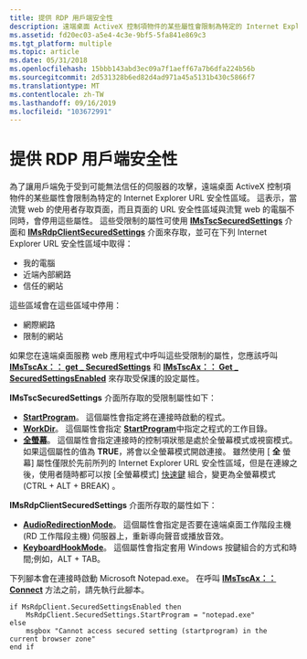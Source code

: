 ```yaml
---
title: 提供 RDP 用戶端安全性
description: 遠端桌面 ActiveX 控制項物件的某些屬性會限制為特定的 Internet Explorer URL 安全性區域。
ms.assetid: fd20ec03-a5e4-4c3e-9bf5-5fa841e869c3
ms.tgt_platform: multiple
ms.topic: article
ms.date: 05/31/2018
ms.openlocfilehash: 15bbb143abd3ec09a7f1aeff67a7b6dfa224b56b
ms.sourcegitcommit: 2d531328b6ed82d4ad971a45a5131b430c5866f7
ms.translationtype: MT
ms.contentlocale: zh-TW
ms.lasthandoff: 09/16/2019
ms.locfileid: "103672991"
---
```

# <a name="providing-for-rdp-client-security"></a>提供 RDP 用戶端安全性

為了讓用戶端免于受到可能無法信任的伺服器的攻擊，遠端桌面 ActiveX 控制項物件的某些屬性會限制為特定的 Internet Explorer URL 安全性區域。 這表示，當流覽 web 的使用者存取頁面，而且頁面的 URL 安全性區域與流覽 web 的電腦不同時，會停用這些屬性。 這些受限制的屬性可使用 [**IMsTscSecuredSettings**](imstscsecuredsettings-interface.md) 介面和 [**IMsRdpClientSecuredSettings**](imsrdpclientsecuredsettings-interface.md) 介面來存取，並可在下列 Internet Explorer URL 安全性區域中取得：

-   我的電腦
-   近端內部網路
-   信任的網站

這些區域會在這些區域中停用：

-   網際網路
-   限制的網站

如果您在遠端桌面服務 web 應用程式中呼叫這些受限制的屬性，您應該呼叫 [**IMsTscAx：： get \_ SecuredSettings**](imstscax-securedsettings.md) 和 [**IMsTscAx：： Get \_ SecuredSettingsEnabled**](imstscax-securedsettingsenabled.md) 來存取受保護的設定屬性。

**IMsTscSecuredSettings** 介面所存取的受限制屬性如下：

-   [**StartProgram**](imstscsecuredsettings-startprogram.md)。 這個屬性會指定將在連接時啟動的程式。
-   [**WorkDir**](imstscsecuredsettings-workdir.md)。 這個屬性會指定 [**StartProgram**](imstscsecuredsettings-startprogram.md)中指定之程式的工作目錄。
-   [**全螢幕**](imstscsecuredsettings-fullscreen.md)。 這個屬性會指定連接時的控制項狀態是處於全螢幕模式或視窗模式。 如果這個屬性的值為 **TRUE**，將會以全螢幕模式開啟連接。 雖然使用 [ **全** 螢幕] 屬性僅限於先前所列的 Internet Explorer URL 安全性區域，但是在連線之後，使用者隨時都可以按 [全螢幕模式] [快速鍵](terminal-services-shortcut-keys.md) 組合，變更為全螢幕模式 (CTRL + ALT + BREAK) 。

**IMsRdpClientSecuredSettings** 介面所存取的屬性如下：

-   [**AudioRedirectionMode**](imsrdpclientsecuredsettings-autoredirectionmode.md)。 這個屬性會指定是否要在遠端桌面工作階段主機 (RD 工作階段主機) 伺服器上，重新導向聲音或播放音效。
-   [**KeyboardHookMode**](imsrdpclientsecuredsettings-keyboardhookmode.md)。 這個屬性會指定套用 Windows 按鍵組合的方式和時間;例如，ALT + TAB。

下列腳本會在連接時啟動 Microsoft Notepad.exe。 在呼叫 [**IMsTscAx：： Connect**](imstscax-connect.md) 方法之前，請先執行此腳本。

``` syntax
if MsRdpClient.SecuredSettingsEnabled then
    MsRdpClient.SecuredSettings.StartProgram = "notepad.exe"
else
    msgbox "Cannot access secured setting (startprogram) in the current browser zone"
end if
```

 

 




